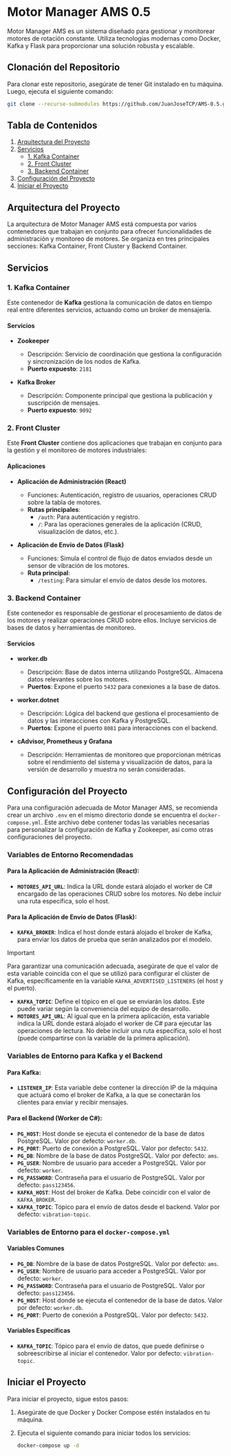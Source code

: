 # Motor Manager AMS 0.5

Motor Manager AMS es un sistema diseñado para gestionar y monitorear motores de rotación constante. Utiliza tecnologías modernas como Docker, Kafka y Flask para proporcionar una solución robusta y escalable.

## Clonación del Repositorio

Para clonar este repositorio, asegúrate de tener Git instalado en tu máquina. Luego, ejecuta el siguiente comando:

```bash
git clone --recurse-submodules https://github.com/JuanJoseTCP/AMS-0.5.git testing
```

## Tabla de Contenidos

1. [Arquitectura del Proyecto](#arquitectura-del-proyecto)
2. [Servicios](#servicios)
    - [1. Kafka Container](#1-kafka-container)
    - [2. Front Cluster](#2-front-cluster)
    - [3. Backend Container](#3-backend-container)
3. [Configuración del Proyecto](#configuración-del-proyecto)
4. [Iniciar el Proyecto](#iniciar-el-proyecto)

## Arquitectura del Proyecto

La arquitectura de Motor Manager AMS está compuesta por varios contenedores que trabajan en conjunto para ofrecer funcionalidades de administración y monitoreo de motores. Se organiza en tres principales secciones: Kafka Container, Front Cluster y Backend Container.

## Servicios

### 1. Kafka Container

Este contenedor de **Kafka** gestiona la comunicación de datos en tiempo real entre diferentes servicios, actuando como un broker de mensajería.

#### Servicios

- **Zookeeper**
  - Descripción: Servicio de coordinación que gestiona la configuración y sincronización de los nodos de Kafka.
  - **Puerto expuesto**: `2181`

- **Kafka Broker**
  - Descripción: Componente principal que gestiona la publicación y suscripción de mensajes.
  - **Puerto expuesto**: `9092`

### 2. Front Cluster

Este **Front Cluster** contiene dos aplicaciones que trabajan en conjunto para la gestión y el monitoreo de motores industriales:

#### Aplicaciones

- **Aplicación de Administración (React)**
  - Funciones: Autenticación, registro de usuarios, operaciones CRUD sobre la tabla de motores.
  - **Rutas principales**:
    - `/auth`: Para autenticación y registro.
    - `/`: Para las operaciones generales de la aplicación (CRUD, visualización de datos, etc.).

- **Aplicación de Envío de Datos (Flask)**
  - Funciones: Simula el control de flujo de datos enviados desde un sensor de vibración de los motores.
  - **Ruta principal**:
    - `/testing`: Para simular el envío de datos desde los motores.

### 3. Backend Container

Este contenedor es responsable de gestionar el procesamiento de datos de los motores y realizar operaciones CRUD sobre ellos. Incluye servicios de bases de datos y herramientas de monitoreo.

#### Servicios

- **worker.db**
  - Descripción: Base de datos interna utilizando PostgreSQL. Almacena datos relevantes sobre los motores.
  - **Puertos**: Expone el puerto `5432` para conexiones a la base de datos.

- **worker.dotnet**
  - Descripción: Lógica del backend que gestiona el procesamiento de datos y las interacciones con Kafka y PostgreSQL.
  - **Puertos**: Expone el puerto `8081` para interacciones con el backend.

- **cAdvisor, Prometheus y Grafana**
  - Descripción: Herramientas de monitoreo que proporcionan métricas sobre el rendimiento del sistema y visualización de datos, para la versión de desarrollo y muestra no serán consideradas.

## Configuración del Proyecto

Para una configuración adecuada de Motor Manager AMS, se recomienda crear un archivo `.env` en el mismo directorio donde se encuentra el `docker-compose.yml`. Este archivo debe contener todas las variables necesarias para personalizar la configuración de Kafka y Zookeeper, así como otras configuraciones del proyecto.

### Variables de Entorno Recomendadas

#### Para la Aplicación de Administración (React):

- **`MOTORES_API_URL`**: Indica la URL donde estará alojado el worker de C# encargado de las operaciones CRUD sobre los motores. No debe incluir una ruta específica, solo el host.

#### Para la Aplicación de Envío de Datos (Flask):

- **`KAFKA_BROKER`**: Indica el host donde estará alojado el broker de Kafka, para enviar los datos de prueba que serán analizados por el modelo.
  
> [!IMPORTANT]  
> Para garantizar una comunicación adecuada, asegúrate de que el valor de esta variable coincida con el que se utilizó para configurar el clúster de Kafka, específicamente en la variable `KAFKA_ADVERTISED_LISTENERS` (el host y el puerto).

- **`KAFKA_TOPIC`**: Define el tópico en el que se enviarán los datos. Este puede variar según la conveniencia del equipo de desarrollo.
- **`MOTORES_API_URL`**: Al igual que en la primera aplicación, esta variable indica la URL donde estará alojado el worker de C# para ejecutar las operaciones de lectura. No debe incluir una ruta específica, solo el host (puede compartirse con la variable de la primera aplicación).

### Variables de Entorno para Kafka y el Backend

#### Para Kafka:

- **`LISTENER_IP`**: Esta variable debe contener la dirección IP de la máquina que actuará como el broker de Kafka, a la que se conectarán los clientes para enviar y recibir mensajes.

#### Para el Backend (Worker de C#):

- **`PG_HOST`**: Host donde se ejecuta el contenedor de la base de datos PostgreSQL. Valor por defecto: `worker.db`.
- **`PG_PORT`**: Puerto de conexión a PostgreSQL. Valor por defecto: `5432`.
- **`PG_DB`**: Nombre de la base de datos PostgreSQL. Valor por defecto: `ams`.
- **`PG_USER`**: Nombre de usuario para acceder a PostgreSQL. Valor por defecto: `worker`.
- **`PG_PASSWORD`**: Contraseña para el usuario de PostgreSQL. Valor por defecto: `pass123456`.
- **`KAFKA_HOST`**: Host del broker de Kafka. Debe coincidir con el valor de `KAFKA_BROKER`.
- **`KAFKA_TOPIC`**: Tópico para el envío de datos desde el backend. Valor por defecto: `vibration-topic`.

### Variables de Entorno para el `docker-compose.yml`

#### Variables Comunes

- **`PG_DB`**: Nombre de la base de datos PostgreSQL. Valor por defecto: `ams`.
- **`PG_USER`**: Nombre de usuario para acceder a PostgreSQL. Valor por defecto: `worker`.
- **`PG_PASSWORD`**: Contraseña para el usuario de PostgreSQL. Valor por defecto: `pass123456`.
- **`PG_HOST`**: Host donde se ejecuta el contenedor de la base de datos. Valor por defecto: `worker.db`.
- **`PG_PORT`**: Puerto de conexión a PostgreSQL. Valor por defecto: `5432`.

#### Variables Específicas

- **`KAFKA_TOPIC`**: Tópico para el envío de datos, que puede definirse o sobreescribirse al iniciar el contenedor. Valor por defecto: `vibration-topic`.

## Iniciar el Proyecto

Para iniciar el proyecto, sigue estos pasos:

1. Asegúrate de que Docker y Docker Compose estén instalados en tu máquina.
3. Ejecuta el siguiente comando para iniciar todos los servicios:

   ```bash
   docker-compose up -d
